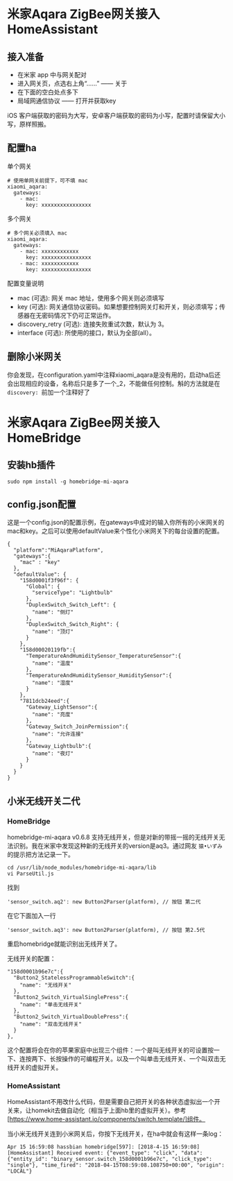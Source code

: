 # 米家Aqara ZigBee网关接入HomeAssistant

## 接入准备

* 在米家 app 中与网关配对
* 进入网关页，点选右上角“……” —— 关于
* 在下面的空白处点多下
* 局域网通信协议 —— 打开并获取key

iOS 客户端获取的密码为大写，安卓客户端获取的密码为小写，配置时请保留大小写，原样照搬。

## 配置ha

单个网关

```
# 使用单网关前提下，可不填 mac
xiaomi_aqara:
  gateways:
    - mac:
      key: xxxxxxxxxxxxxxxx
```

多个网关

```
# 多个网关必须填入 mac
xiaomi_aqara:
  gateways:
    - mac: xxxxxxxxxxxx
      key: xxxxxxxxxxxxxxxx
    - mac: xxxxxxxxxxxx
      key: xxxxxxxxxxxxxxxx
```

配置变量说明

* mac (可选): 网关 mac 地址，使用多个网关则必须填写
* key (可选): 网关通信协议密码。如果想要控制网关灯和开关，则必须填写；传感器在无密码情况下仍可正常运作。
* discovery_retry (可选): 连接失败重试次数，默认为 3。
* interface (可选): 所使用的接口，默认为全部(all）。

## 删除小米网关

你会发现，在configuration.yaml中注释xiaomi_aqara是没有用的，启动ha后还会出现相应的设备，名称后只是多了一个_2，不能做任何控制。斛的方法就是在```discovery: ```前加一个注释好了

# 米家Aqara ZigBee网关接入HomeBridge

## 安装hb插件

```
sudo npm install -g homebridge-mi-aqara
```

## config.json配置

这是一个config.json的配置示例，在gateways中成对的输入你所有的小米网关的mac和key。之后可以使用defaultValue来个性化小米网关下的每台设置的配置。

```
{
  "platform":"MiAqaraPlatform",
  "gateways":{
    "mac" : "key"
  },
  "defaultValue": {
    "158d0001f3f96f": {
      "Global": {
        "serviceType": "Lightbulb"
      },
      "DuplexSwitch_Switch_Left": {
        "name": "侧灯"
      },
      "DuplexSwitch_Switch_Right": {
        "name": "顶灯"
      }
    },
    "158d00020119fb":{
      "TemperatureAndHumiditySensor_TemperatureSensor":{
        "name": "温度"
      },
      "TemperatureAndHumiditySensor_HumiditySensor":{
        "name": "湿度"
      }
    },
    "7811dcb24eed":{
      "Gateway_LightSensor":{
        "name": "亮度"
      },
      "Gateway_Switch_JoinPermission":{
        "name": "允许连接"
      },
      "Gateway_Lightbulb":{
        "name": "夜灯"
      }
    }
  }
}
```

## 小米无线开关二代

### HomeBridge

homebridge-mi-aqara v0.6.8 支持无线开关，但是对新的带摇一摇的无线开关无法识别。我在米家中发现这种新的无线开关的version是aq3。通过网友 ```猿•いずみ``` 的提示把方法记录一下。

```
cd /usr/lib/node_modules/homebridge-mi-aqara/lib
vi ParseUtil.js
```

找到

```
'sensor_switch.aq2': new Button2Parser(platform), // 按钮 第二代
```

在它下面加入一行

```
'sensor_switch.aq3': new Button2Parser(platform), // 按钮 第2.5代
```

重启homebridge就能识别出无线开关了。

无线开关的配置：

```
"158d0001b96e7c":{
  "Button2_StatelessProgrammableSwitch":{
    "name": "无线开关"
  },
  "Button2_Switch_VirtualSinglePress":{
    "name": "单击无线开关"
  },
  "Button2_Switch_VirtualDoublePress":{
    "name": "双击无线开关"
  }
},
```

这个配置将会在你的苹果家庭中出现三个组件：一个是叫无线开关的可设置按一下、连按两下、长按操作的可编程开关。以及一个叫单击无线开关、一个叫双击无线开关的虚拟开关。

### HomeAssistant

HomeAssistant不用改什么代码，但是需要自己把开关的各种状态虚拟出一个开关来，让homekit去做自动化（相当于上面hb里的虚拟开关）。参考[https://www.home-assistant.io/components/switch.template/]组件。

当小米无线开关连到小米网关后，你按下无线开关，在ha中就会有这样一条log：

```
Apr 15 16:59:08 hassbian homebridge[597]: [2018-4-15 16:59:08] [HomeAssistant] Received event: {"event_type": "click", "data": {"entity_id": "binary_sensor.switch_158d0001b96e7c", "click_type": "single"}, "time_fired": "2018-04-15T08:59:08.108750+00:00", "origin": "LOCAL"}
```
